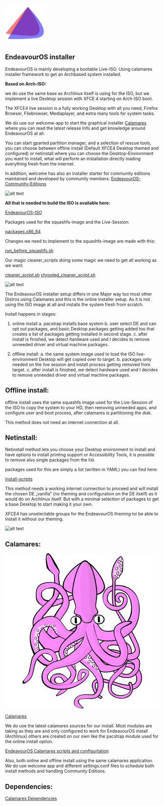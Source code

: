 ![alt text](https://raw.githubusercontent.com/endeavouros-team/artwork-images-logo/master/endeavouros-icon.png)
## EndeavourOS installer

EndeavourOS is mainly developing a bootable Live-ISO.
Using calamares installer framework to get an Archbased system installed.


**Based on Arch-ISO:**

we do use the same base as Archlinux itself is using for the ISO, but we implement a live Desktop session with XFCE 4 starting on Arch-ISO boot.

The XFCE4 live session is a fully working Desktop with all you need, Firefox Browser, Filebrowser, Mediaplayer, and extra many tools for system tasks.

We do use our welcome-app to start the graphical installer [Calamares](https://calamares.io/) where you can read the latest release Info and get knowledge around EndeavourOS at all.

You can start gparted partition manager, and a selection of rescue tools, you can choose between offline install (Default XFCE4 Desktop themed and configured) or netinstall where you can choose the Desktop-Environment you want to install, what will perform an installation directly loading everything fresh from the internet.

In addition, welcome has also an installer starter for community editions maintained and developed by community members:
[EndeavourOS-Community-Editions](https://github.com/EndeavourOS-Community-Editions)

![alt text](https://raw.githubusercontent.com/endeavouros-team/EndeavourOS-Development/main/images/2021-08-25_11-24.png)


**All that is needed to build the ISO is available here:**

[EndeavourOS-ISO](https://github.com/endeavouros-team/EndeavourOS-ISO)

Packages used for the squashfs-image and the Live-Session:

[packages.x86_64](https://github.com/endeavouros-team/EndeavourOS-ISO/blob/main/packages.x86_64)

Changes we need to implement to the squashfs-image are made with this:

[run_before_squashfs.sh](https://github.com/endeavouros-team/EndeavourOS-ISO/blob/main/run_before_squashfs.sh)


Our magic cleaner_scripts doing some magic we need to get all working as we want:

[cleaner_script.sh](https://github.com/endeavouros-team/EndeavourOS-calamares/blob/main/calamares/scripts/cleaner_script.sh)
[chrooted_cleaner_script.sh](https://github.com/endeavouros-team/EndeavourOS-calamares/blob/main/calamares/scripts/chrooted_cleaner_script.sh)

![alt text](https://raw.githubusercontent.com/endeavouros-team/EndeavourOS-Development/main/images/2021-08-25_11-50.png)

The EndeavourOS installer setup differs in one Major way too most other Distros using Calamares and this is the online installer setup.
As it is not using the ISO image at all and installs the system fresh from scratch.

Install happens in stages:

1. online install
    a. pacstrap installs base system
    b. user select DE and can opt out packages, and basic Desktop packages getting added too that creates a list of packages getting installed in second stage.
    c. after install is finished, we detect hardware used and I decides to remove unneeded driver and virtual machine packages.

2. offline install:
    a. the same system image used to load the ISO live-environment Desktop will get copied over to target.
    b. packages only needed on the live session and install process getting removed from target.
    c. after install is finished, we detect hardware used and I decides to remove unneeded driver and virtual machine packages.


## Offline install:

offline install uses the same squashfs image used for the Live-Session of the ISO to copy the system to your HD, then removing unneeded apps, and configure user and boot process, after calamares is partitioning the disk.

This method does not need an internet connection at all.

## Netinstall:

Netinstall method lets you choose your Desktop environment to install and have options to install printing support or Accessibility Tools, it is possible to remove also single packages from the list.

packages used for this are simply a list (written in YAML) you can find here:

[install-scripts](https://github.com/endeavouros-team/EndeavourOS-calamares/blob/main/calamares/scripts/)

This method needs a working internet connection to proceed and will install the chosen DE „vanilla“ (no theming and configuration on the DE itself) as it would do on Archlinux itself. But with a minimal selection of packages to get a base Desktop to start making it your own.

XFCE4 has unselectable groups for the EndeavourOS theming toi be able to install it without our theming.

![alt text](https://raw.githubusercontent.com/endeavouros-team/EndeavourOS-Development/main/images/2021-08-25_11-28.png)

## Calamares:
![squid](https://raw.githubusercontent.com/calamares/calamares/calamares/src/branding/default/squid.png)

[Calamares](https://calamares.io/)

We do use the latest calamares sources for our install. Most modules are taking as they are and only configured to work for EndeavourOS install (Archlinux) others are created on our own like the pacstrap module used for the online install option.

[EndeavourOS Calamares scripts and configurtation](https://github.com/endeavouros-team/EndeavourOS-calamares)

Also, both online and offline install using the same calamares application.
We do use welcome app and different settings.conf files to schedule both install methods and handling Community Editions.

## Dependencies:

[Calamares Dependencies](https://github.com/calamares/calamares/blob/master/README.md)


